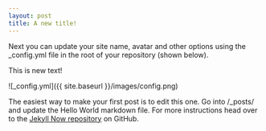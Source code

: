 ```yaml
---
layout: post
title: A new title!
---
```


Next you can update your site name, avatar and other options using the _config.yml file in the root of your repository (shown below).

This is new text!

![_config.yml]({{ site.baseurl }}/images/config.png)

The easiest way to make your first post is to edit this one. Go into /_posts/ and update the Hello World markdown file. For more instructions head over to the [Jekyll Now repository](https://github.com/barryclark/jekyll-now) on GitHub.
